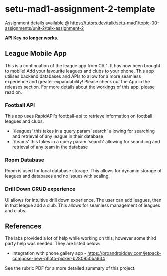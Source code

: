 # setu-mad1-assignment-2-template

Assignment details available @ https://tutors.dev/talk/setu-mad1/topic-00-assignments/unit-2/talk-assignment-2

<ins>**API Key no longer works.**</ins>


## League Mobile App

This is a continuation of the league app from CA 1. It has now been brought to mobile! Add your favourite leagues and clubs to your phone. This app utilises backend databases and APIs to allow for a more seamless experience and greater expandability!
Please check out the App in the releases section. For more details about the workings of this app, please read on.

### Football API
This app uses RapidAPI's football-api to retrieve information on football leagues and clubs.

- '/leagues' this takes in a query param 'search' allowing for searching and retrieval of any league in their database
- '/teams' this takes in a query param 'search' allowing for searching and retrieval of any team in the database

### Room Database

Room is used for local database storage. This allows for dynamic storage of leagues and databases and no issues with scaling.

### Drill Down CRUD experience
UI allows for intuitive drill down experience. The user can add leagues, then in that league add a club. This allows for seamless management of leagues and clubs.

## References

The labs provided a lot of help while working on this, however some third party help was needed. They are listed below:
- Integration with phone gallery app - https://proandroiddev.com/jetpack-compose-new-photo-picker-b280950ba934

See the rubric PDF for a more detailed summary of this project.
